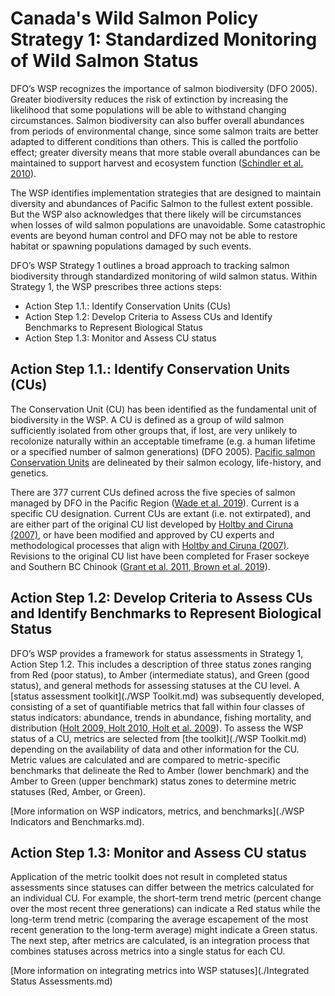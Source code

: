 # Canada's Wild Salmon Policy Strategy 1: Standardized Monitoring of Wild Salmon Status 

DFO’s WSP recognizes the importance of salmon biodiversity (DFO 2005). Greater biodiversity reduces the risk of extinction by increasing the likelihood that some populations will be able 
to withstand changing circumstances. Salmon biodiversity can also buffer overall abundances from periods of environmental change, since some salmon traits are better adapted to different conditions than others. 
This is called the portfolio effect; greater diversity means that more stable overall abundances can be maintained to support harvest and ecosystem function ([Schindler et al. 2010](./References.md)). 

The WSP identifies implementation strategies that are designed to maintain diversity and abundances of Pacific Salmon to the fullest extent possible. But the WSP also acknowledges that 
there likely will be circumstances when losses of wild salmon populations are unavoidable. Some catastrophic events are beyond human control and DFO may not be able to restore habitat or 
spawning populations damaged by such events.

DFO’s WSP Strategy 1 outlines a broad approach to tracking salmon biodiversity through standardized monitoring of wild salmon status. 
Within Strategy 1, the WSP prescribes three actions steps: 

* Action Step 1.1.: Identify Conservation Units (CUs)
* Action Step 1.2: Develop Criteria to Assess CUs and Identify Benchmarks to Represent Biological Status
* Action Step 1.3: Monitor and Assess CU status


## Action Step 1.1.: Identify Conservation Units (CUs)

The Conservation Unit (CU) has been identified as the fundamental unit of biodiversity in the WSP. A CU is defined as a group of wild salmon sufficiently isolated from other groups that, if lost, 
are very unlikely to recolonize naturally within an acceptable timeframe (e.g. a human lifetime or a specified number of salmon generations) (DFO 2005). 
<a href="https://waves-vagues.dfo-mpo.gc.ca/library-bibliotheque/334860.pdf">Pacific salmon Conservation Units</a> are delineated by their salmon ecology, life-history, and genetics.

There are 377 current CUs defined across the five species of salmon managed by DFO in the Pacific Region ([Wade et al. 2019](./References.md)). Current is a specific CU designation. Current CUs are extant 
(i.e. not extirpated), and are either part of the original CU list developed by <a href="https://waves-vagues.dfo-mpo.gc.ca/library-bibliotheque/334860.pdf">Holtby and Ciruna (2007)</a>, or have been
 modified and approved by CU experts and methodological processes that align with <a href="https://waves-vagues.dfo-mpo.gc.ca/library-bibliotheque/334860.pdf">Holtby and Ciruna (2007)</a>. 
Revisions to the original CU list have been completed for Fraser sockeye and Southern BC Chinook ([Grant et al. 2011, Brown et al. 2019](./References.md)). 


## Action Step 1.2: Develop Criteria to Assess CUs and Identify Benchmarks to Represent Biological Status

DFO’s WSP provides a framework for status assessments in Strategy 1, Action Step 1.2. This includes a description of three status zones ranging from Red (poor status), to Amber (intermediate status), 
and Green (good status), and general methods for assessing statuses at the CU level. A [status assessment toolkit](./WSP Toolkit.md) was subsequently developed, consisting of a set of quantifiable 
metrics that fall within four classes of status indicators: abundance, trends in abundance, fishing mortality, and distribution ([Holt 2009, Holt 2010, Holt et al. 2009](./References.md)). 
To assess the WSP status of a CU, metrics are selected from [the toolkit](./WSP Toolkit.md) depending on the availability of data and other information for the CU. Metric values are calculated 
and are compared to metric-specific benchmarks that delineate the Red to Amber (lower benchmark) and the Amber to Green (upper benchmark) status zones to determine metric statuses (Red, Amber, or Green).

[More information on WSP indicators, metrics, and benchmarks](./WSP Indicators and Benchmarks.md).

## Action Step 1.3: Monitor and Assess CU status

Application of the metric toolkit does not result in completed status assessments since statuses can differ between the metrics calculated for an individual CU. For example, the short-term trend metric (percent 
change over the most recent three generations) can indicate a Red status while the long-term trend metric (comparing the average escapement of the most recent generation to the long-term average) might 
indicate a Green status. The next step, after metrics are calculated, is an integration process that combines statuses across metrics into a single status for each CU. 

[More information on integrating metrics into WSP statuses](./Integrated Status Assessments.md)

